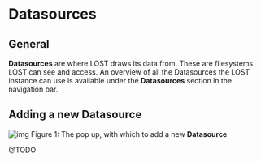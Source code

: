 # Datasources

## General

**Datasources** are where LOST draws its data from. These are
filesystems LOST can see and access. An overview of all
the Datasources the LOST instance can use is available
under the **Datasources** section in the navigation bar.

## Adding a new Datasource

![img](/img/add_datasource_new.png)
Figure 1: The pop up, with which to add a new **Datasource**

@TODO
